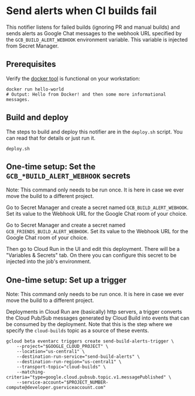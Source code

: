 # Send alerts when CI builds fail

This notifier listens for failed builds (ignoring PR and manual builds) and
sends alerts as Google Chat messages to the webhook URL specified by the
`GCB_BUILD_ALERT_WEBHOOK` environment variable. This variable is injected from
Secret Manager.

## Prerequisites

Verify the [docker tool][docker] is functional on your workstation:

```shell
docker run hello-world
# Output: Hello from Docker! and then some more informational messages.
```

## Build and deploy

The steps to build and deploy this notifier are in the `deploy.sh` script. You
can read that for details or just run it.

```shell
deploy.sh
```

## One-time setup: Set the `GCB_*BUILD_ALERT_WEBHOOK` secrets

Note: This command only needs to be run once. It is here in case we ever move
the build to a different project.

Go to Secret Manager and create a secret named `GCB_BUILD_ALERT_WEBHOOK`. Set
its value to the Webhook URL for the Google Chat room of your choice.

Go to Secret Manager and create a secret named
`GCB_FRIENDS_BUILD_ALERT_WEBHOOK`. Set its value to the Webhook URL for the
Google Chat room of your choice.

Then go to Cloud Run in the UI and edit this deployment. There will be a
"Variables & Secrets" tab. On there you can configure this secret to be
injected into the job's environment.

## One-time setup: Set up a trigger

Note: This command only needs to be run once. It is here in case we ever move
the build to a different project.

Deployments in Cloud Run are (basically) http servers, a trigger converts
the Cloud Pub/Sub messages generated by Cloud Build into events that can
be consumed by the deployment. Note that this is the step where we specify
the `cloud-builds` topic as a source of these events.

```shell
gcloud beta eventarc triggers create send-build-alerts-trigger \
    --project="$GOOGLE_CLOUD_PROJECT" \
    --location="us-central1" \
    --destination-run-service="send-build-alerts" \
    --destination-run-region="us-central1" \
    --transport-topic="cloud-builds" \
    --matching-criteria="type=google.cloud.pubsub.topic.v1.messagePublished" \
    --service-account="$PROJECT_NUMBER-compute@developer.gserviceaccount.com"
```

[docker]: https://docker.com/
